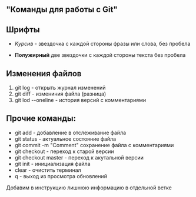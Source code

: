 ## "Команды для работы с Git"

## Шрифты 

* *Курсив* - звездочка с каждой стороны фразы или слова, без пробела

* **Полужирный** две звездочки с каждой стороны текста без пробела

## Изменения файлов 

1. git log - открыть журнал изменений 
2. git diff - измениния файла (разница) 
3. git lod --oneline - история версий с комментариями 

## Прочие команды: 
* git add - добавление в отслеживание файла 
* git status - актуальное состояние файла 
* git commit -m "Comment" сохранение файла с комментариями 
* git checkout - переход к старой версии
* git checkout master - переход  к акутальной версии 
* git init - инициализация файла 
* clear - очистить терминал 
* q - выход из просмотра обновлений 

Добавим в инструкцию лишнюю информацию в отдельной ветке 


